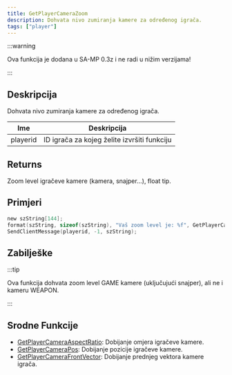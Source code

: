 ```yaml
---
title: GetPlayerCameraZoom
description: Dohvata nivo zumiranja kamere za određenog igrača.
tags: ["player"]
---
```


:::warning

Ova funkcija je dodana u SA-MP 0.3z i ne radi u nižim verzijama!

:::

## Deskripcija

Dohvata nivo zumiranja kamere za određenog igrača.

| Ime      | Deskripcija                                 |
| -------- | ------------------------------------------- |
| playerid | ID igrača za kojeg želite izvršiti funkciju |

## Returns

Zoom level igračeve kamere (kamera, snajper...), float tip.

## Primjeri

```c
new szString[144];
format(szString, sizeof(szString), "Vaš zoom level je: %f", GetPlayerCameraZoom(playerid));
SendClientMessage(playerid, -1, szString);
```

## Zabilješke

:::tip

Ova funkcija dohvata zoom level GAME kamere (uključujući snajper), ali ne i kameru WEAPON.

:::

## Srodne Funkcije

- [GetPlayerCameraAspectRatio](GetPlayerCameraAspectRation): Dobijanje omjera igračeve kamere.
- [GetPlayerCameraPos](GetPlayerCameraPos): Dobijanje pozicije igračeve kamere.
- [GetPlayerCameraFrontVector](GetPlayerCameraFrontVector): Dobijanje prednjeg vektora kamere igrača.
